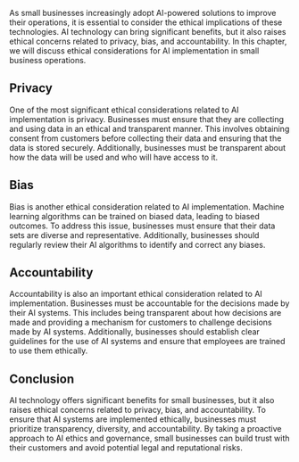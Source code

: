
As small businesses increasingly adopt AI-powered solutions to improve their operations, it is essential to consider the ethical implications of these technologies. AI technology can bring significant benefits, but it also raises ethical concerns related to privacy, bias, and accountability. In this chapter, we will discuss ethical considerations for AI implementation in small business operations.

Privacy
-------

One of the most significant ethical considerations related to AI implementation is privacy. Businesses must ensure that they are collecting and using data in an ethical and transparent manner. This involves obtaining consent from customers before collecting their data and ensuring that the data is stored securely. Additionally, businesses must be transparent about how the data will be used and who will have access to it.

Bias
----

Bias is another ethical consideration related to AI implementation. Machine learning algorithms can be trained on biased data, leading to biased outcomes. To address this issue, businesses must ensure that their data sets are diverse and representative. Additionally, businesses should regularly review their AI algorithms to identify and correct any biases.

Accountability
--------------

Accountability is also an important ethical consideration related to AI implementation. Businesses must be accountable for the decisions made by their AI systems. This includes being transparent about how decisions are made and providing a mechanism for customers to challenge decisions made by AI systems. Additionally, businesses should establish clear guidelines for the use of AI systems and ensure that employees are trained to use them ethically.

Conclusion
----------

AI technology offers significant benefits for small businesses, but it also raises ethical concerns related to privacy, bias, and accountability. To ensure that AI systems are implemented ethically, businesses must prioritize transparency, diversity, and accountability. By taking a proactive approach to AI ethics and governance, small businesses can build trust with their customers and avoid potential legal and reputational risks.
